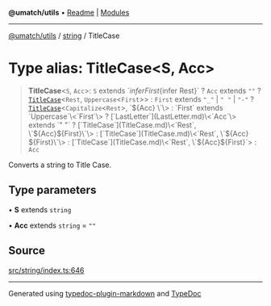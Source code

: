 **@umatch/utils** • [Readme](../../index.md) \| [Modules](../../modules.md)

***

[@umatch/utils](../../modules.md) / [string](../index.md) / TitleCase

# Type alias: TitleCase\<S, Acc\>

> **TitleCase**\<`S`, `Acc`\>: `S` extends \`${infer First}${infer Rest}\` ? `Acc` extends `""` ? [`TitleCase`](TitleCase.md)\<`Rest`, `Uppercase`\<`First`\>\> : `First` extends `"_"` \| `" "` \| `"-"` ? [`TitleCase`](TitleCase.md)\<`Capitalize`\<`Rest`\>, \`${Acc} \`\> : `First` extends `Uppercase`\<`First`\> ? [`LastLetter`](LastLetter.md)\<`Acc`\> extends `" "` ? [`TitleCase`](TitleCase.md)\<`Rest`, \`${Acc}${First}\`\> : [`TitleCase`](TitleCase.md)\<`Rest`, \`${Acc} ${First}\`\> : [`TitleCase`](TitleCase.md)\<`Rest`, \`${Acc}${First}\`\> : `Acc`

Converts a string to Title Case.

## Type parameters

• **S** extends `string`

• **Acc** extends `string` = `""`

## Source

[src/string/index.ts:646](https://github.com/umatch-oficial/utils/blob/ed8915b/src/string/index.ts#L646)

***

Generated using [typedoc-plugin-markdown](https://www.npmjs.com/package/typedoc-plugin-markdown) and [TypeDoc](https://typedoc.org/)
